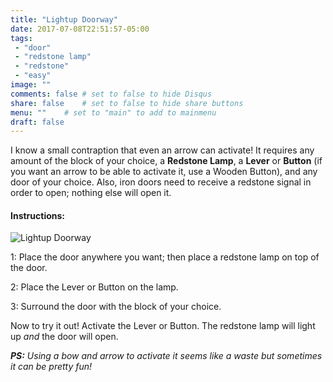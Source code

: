 ```yaml
---
title: "Lightup Doorway"
date: 2017-07-08T22:51:57-05:00
tags:
 - "door"
 - "redstone lamp"
 - "redstone"
 - "easy"
image: ""
comments: false # set to false to hide Disqus
share: false 	# set to false to hide share buttons
menu: ""	# set to "main" to add to mainmenu
draft: false
---
```

I know a small contraption that even an arrow can activate! It requires any amount of the block of your choice, a **Redstone Lamp**, a **Lever** or **Button** (if you want an arrow to be able to activate it, use a Wooden Button), and any door of your choice. Also, iron doors need to receive a redstone signal in order to open; nothing else will open it.
<!--more-->

#### Instructions:

![Lightup Doorway](/images/lightup_doorway.png)

1: Place the door anywhere you want; then place a redstone lamp on top of the door.

2: Place the Lever or Button on the lamp.

3: Surround the door with the block of your choice.

Now to try it out! Activate the Lever or Button. The redstone lamp will light up _and_ the door will open.

_**PS:** Using a bow and arrow to activate it seems like a waste but sometimes it can be pretty fun!_